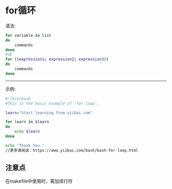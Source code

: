# for循环
语法:  
```bash
for variable in list
do 
    commands
done
#或
for ((expression1; expression2; expression3))
do
    commands
done
```

---

示例: 
```bash
#!/bin/bash  
#This is the basic example of 'for loop'.  

learn="Start learning from yiibai.com"  

for learn in $learn  
do  
    echo $learn  
done  

echo "Thank You."
//更多请阅读：https://www.yiibai.com/bash/bash-for-loop.html


```
## 注意点
在makefile中使用时，需加续行符  
